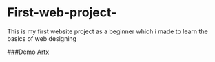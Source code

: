 # First-web-project-
This is my first website project as a beginner which i made to learn the basics of web designing

###Demo
[Artx](https://artx.cf/assessts/webpages/)
